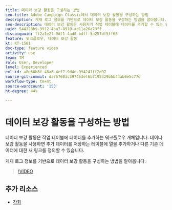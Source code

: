 ```yaml
---
title: 데이터 보강 활동을 구성하는 방법
seo-title: Adobe Campaign Classic에서 데이터 보강 활동을 구성하는 방법
description: 게재 로그 정보를 기반으로 데이터 보강 활동을 구성하는 방법을 알아봅니다.
seo-description: 데이터 보강 활동은 사용자가 작업 테이블에 데이터를 추가할 수 있는 워크플로우 객체입니다. 데이터 보강 기능을 사용하여 해당 테이블에 열을 추가하여 추가 데이터를 보유하거나 해당 작업 테이블에서 다른 기존 데이터에 대한 새 링크를 정의할 수 있습니다.   이 비디오에서는 게재 로그 정보를 기반으로 데이터 보강 활동을 구성하는 방법을 설명합니다.
uuid: 544128b9-9912-4ba7-8910-ad11a26a73ff
discoiquuid: ff2a1e2f-9df1-4ad0-bdff-5a257df5ff66
feature: 워크플로우, 데이터 보강 활동
kt: KT-1561
doc-type: feature video
activity: use
team: TM
role: User, Developer
level: Experienced
exl-id: a8e60b8f-48a6-4ef7-9d4e-994241ff2d97
source-git-commit: da757603c597453ef6b7195329b5b44ab6e5c77d
workflow-type: tm+mt
source-wordcount: '153'
ht-degree: 44%

---
```


# 데이터 보강 활동을 구성하는 방법

데이터 보강 활동은 작업 테이블에 데이터를 추가하는 워크플로우 개체입니다. 데이터 보강 활동을 사용하면 추가 데이터를 저장하는 테이블에 열을 추가하거나 다른 기존 데이터에 대한 새 링크를 정의할 수 있습니다.

게재 로그 정보를 기반으로 데이터 보강 활동을 구성하는 방법을 알아봅니다.

>[!VIDEO](https://video.tv.adobe.com/v/25193?quality=12)

## 추가 리소스

* [강화](https://experienceleague.adobe.com/docs/campaign-classic/using/automating-with-workflows/targeting-activities/enrichment.html)
